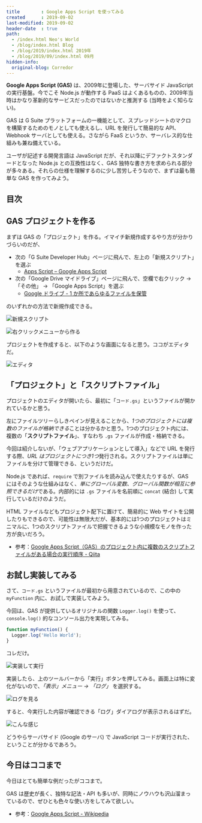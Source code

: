 ```yaml
---
title        : Google Apps Script を使ってみる
created      : 2019-09-02
last-modified: 2019-09-02
header-date  : true
path:
  - /index.html Neo's World
  - /blog/index.html Blog
  - /blog/2019/index.html 2019年
  - /blog/2019/09/index.html 09月
hidden-info:
  original-blog: Corredor
---
```


**Google Apps Script (GAS)** は、2009年に登場した、サーバサイド JavaScript の実行基盤。今でこそ Node.js が動作する PaaS はよくあるものの、2009年当時はかなり革新的なサービスだったのではないかと推測する (当時をよく知らない)。

GAS は G Suite プラットフォームの一機能として、スプレッドシートのマクロを構築するためのモノとしても使えるし、URL を発行して簡易的な API、Webhook サーバとしても使える。さながら FaaS というか、サーバレス的な仕組みも兼ね備えている。

ユーザが記述する開発言語は JavaScript だが、それ以降にデファクトスタンダードとなった Node.js との互換性はなく、GAS 独特な書き方を求められる部分が多々ある。それらの仕様を理解するのに少し苦労しそうなので、まずは最も簡単な GAS を作ってみよう。

## 目次

## GAS プロジェクトを作る

まずは GAS の「プロジェクト」を作る。イマイチ新規作成するやり方が分かりづらいのだが、

- 次の「G Suite Developer Hub」ページに飛んで、左上の「新規スクリプト」を選ぶ
  - [Apps Script – Google Apps Script](https://script.google.com/home/start)
- 次の「Google Drive マイドライブ」ページに飛んで、空欄で右クリック → 「その他」 → 「Google Apps Script」を選ぶ
  - [Google ドライブ - 1 か所であらゆるファイルを保管](https://drive.google.com/drive/my-drive)

のいずれかの方法で新規作成できる。

![新規スクリプト](02-01-01.png)

![右クリックメニューから作る](02-01-02.png)

プロジェクトを作成すると、以下のような画面になると思う。ココがエディタだ。

![エディタ](02-01-03.png)

## 「プロジェクト」と「スクリプトファイル」

プロジェクトのエディタが開いたら、最初に「`コード.gs`」というファイルが開かれているかと思う。

左にファイルツリーらしきペインが見えることから、*1つのプロジェクトには複数のファイルが格納できる*ことは分かるかと思う。1つのプロジェクト内には、複数の「**スクリプトファイル**」、すなわち `.gs` ファイルが作成・格納できる。

今回は紹介しないが、「ウェブアプリケーションとして導入」などで URL を発行する際、*URL はプロジェクトにつき1つ*発行される。スクリプトファイルは単にファイルを分けて管理できる、というだけだ。

Node.js であれば、`require` で別ファイルを読み込んで使えたりするが、GAS にはそのような仕組みはなく、*単にグローバル変数、グローバル関数が相互に参照できるだけ*である。内部的には `.gs` ファイルを名前順に `concat` (結合) して実行しているだけのようだ。

HTML ファイルなどもプロジェクト配下に置けて、簡易的に Web サイトを公開したりもできるので、可能性は無限大だが、基本的には1つのプロジェクトはミニマルに、1つのスクリプトファイルで把握できるような小規模なモノを作った方が良いだろう。

- 参考：[Google Apps Script（GAS）のプロジェクト内に複数のスクリプトファイルがある場合の実行順序 - Qiita](https://qiita.com/munieru_jp/items/0119ca5ee38caa23b8e4)

## お試し実装してみる

さて、`コード.gs` というファイルが最初から用意されているので、この中の `myFunction` 内に、お試しで実装してみよう。

今回は、GAS が提供しているオリジナルの関数 `Logger.log()` を使って、`console.log()` 的なコンソール出力を実現してみる。

```javascript
function myFunction() {
  Logger.log('Hello World');
}
```

コレだけ。

![実装して実行](02-01-04.png)

実装したら、上のツールバーから「実行」ボタンを押してみる。画面上は特に変化がないので、*「表示」メニュー → 「ログ」* を選択する。

![ログを見る](02-01-05.png)

すると、今実行した内容が確認できる「ログ」ダイアログが表示されるはずだ。

![こんな感じ](02-01-06.png)

どうやらサーバサイド (Google のサーバ) で JavaScript コードが実行された、ということが分かるであろう。

## 今日はココまで

今日はとても簡単な例だったがココまで。

GAS は歴史が長く、独特な記法・API も多いが、同時にノウハウも沢山溜まっているので、ぜひとも色々な使い方をしてみて欲しい。

- 参考：[Google Apps Script - Wikipedia](https://en.wikipedia.org/wiki/Google_Apps_Script)

